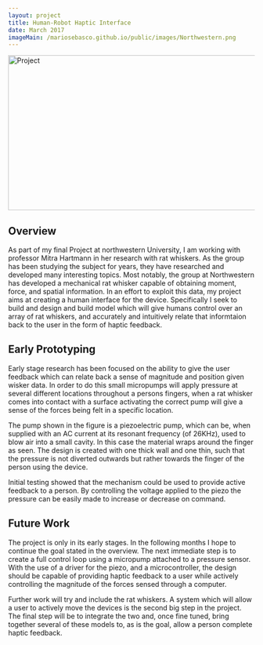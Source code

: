 ```yaml
---
layout: project
title: Human-Robot Haptic Interface
date: March 2017
imageMain: /mariosebasco.github.io/public/images/Northwestern.png
---
```


<img src="/mariosebasco.github.io/public/images/Spring_Mass.PNG" alt="Project" style="width:800px;height:316px;">

## Overview

As part of my final Project at northwestern University, I am working with professor Mitra Hartmann in her research with rat whiskers. As the group has been studying the subject for years, they have researched and developed many interesting topics. Most notably, the group at Northwestern has developed a mechanical rat whisker capable of obtaining moment, force, and spatial information. In an effort to exploit this data, my project aims at creating a human interface for the device. Specifically I seek to build and design and build  model which will give humans control over an array of rat whiskers, and accurately and intuitively relate that informtaion back to the user in the form of haptic feedback.

## Early Prototyping

Early stage research has been focused on the ability to give the user feedback which can relate back a sense of magnitude and position given wisker data. In order to do this small micropumps will apply pressure at several different locations throughout a persons fingers, when a rat whisker comes into contact with a surface activating the correct pump will give a sense of the forces being felt in a specific location.

The pump shown in the figure is a piezoelectric pump, which can be, when supplied with an AC current at its resonant frequency (of 26KHz), used to blow air into a small cavity. In this case the material wraps around the finger as seen. The design is created with one thick wall and one thin, such that the pressure is not diverted outwards but rather towards the finger of the person using the device.

Initial testing showed that the mechanism could be used to provide active feedback to a person. By controlling the voltage applied to the piezo the pressure can be easily made to increase or decrease on command. 

## Future Work

The project is only in its early stages. In the following months I hope to continue the goal stated in the overview. The next immediate step is to create a full control loop using a micropump attached to a pressure sensor. With the use of a driver for the piezo, and a microcontroller, the design should be capable of providing haptic feedback to a user while actively controlling the magnitude of the forces sensed through a computer.

Further work will try and include the rat whiskers. A system which will allow a user to actively move the devices is the second big step in the project. The final step will be to integrate the two and, once fine tuned, bring together several of these models to, as is the goal, allow a person complete haptic feedback.
